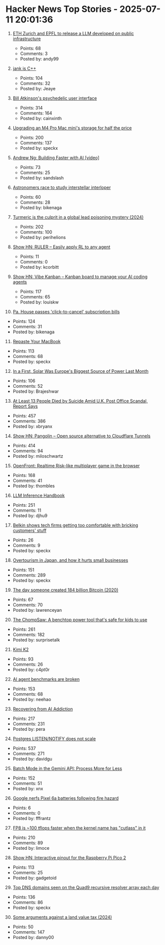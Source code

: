 # Hacker News Top Stories - 2025-07-11 20:01:36

1. [ETH Zurich and EPFL to release a LLM developed on public infrastructure](https://ethz.ch/en/news-and-events/eth-news/news/2025/07/a-language-model-built-for-the-public-good.html)
   - Points: 68
   - Comments: 3
   - Posted by: andy99

2. [jank is C++](https://jank-lang.org/blog/2025-07-11-jank-is-cpp/)
   - Points: 104
   - Comments: 32
   - Posted by: Jeaye

3. [Bill Atkinson's psychedelic user interface](https://patternproject.substack.com/p/from-the-mac-to-the-mystical-bill)
   - Points: 314
   - Comments: 164
   - Posted by: cainxinth

4. [Upgrading an M4 Pro Mac mini's storage for half the price](https://www.jeffgeerling.com/blog/2025/upgrading-m4-pro-mac-minis-storage-half-price)
   - Points: 200
   - Comments: 137
   - Posted by: speckx

5. [Andrew Ng: Building Faster with AI [video]](https://www.youtube.com/watch?v=RNJCfif1dPY)
   - Points: 73
   - Comments: 25
   - Posted by: sandslash

6. [Astronomers race to study interstellar interloper](https://www.science.org/content/article/astronomers-race-study-interstellar-interloper)
   - Points: 60
   - Comments: 28
   - Posted by: bikenaga

7. [Turmeric is the culprit in a global lead poisoning mystery (2024)](https://www.npr.org/sections/goats-and-soda/2024/09/23/nx-s1-5011028/detectives-mystery-lead-poisoning-new-york-bangladesh)
   - Points: 202
   - Comments: 100
   - Posted by: perihelions

8. [Show HN: RULER – Easily apply RL to any agent](https://openpipe.ai/blog/ruler)
   - Points: 11
   - Comments: 0
   - Posted by: kcorbitt

9. [Show HN: Vibe Kanban – Kanban board to manage your AI coding agents](https://github.com/BloopAI/vibe-kanban)
   - Points: 117
   - Comments: 65
   - Posted by: louiskw

10. [Pa. House passes 'click-to-cancel' subscription bills](https://www.pennlive.com/news/2025/07/pa-house-passes-click-to-cancel-subscription-bills-as-court-throws-out-federal-rule.html)
   - Points: 124
   - Comments: 31
   - Posted by: bikenaga

11. [Repaste Your MacBook](https://christianselig.com/2025/07/repaste-macbook/)
   - Points: 113
   - Comments: 68
   - Posted by: speckx

12. [In a First, Solar Was Europe's Biggest Source of Power Last Month](https://e360.yale.edu/digest/solar-biggest-power-source-europe-june-2025)
   - Points: 106
   - Comments: 52
   - Posted by: Brajeshwar

13. [At Least 13 People Died by Suicide Amid U.K. Post Office Scandal, Report Says](https://www.nytimes.com/2025/07/10/world/europe/uk-post-office-scandal-report.html)
   - Points: 457
   - Comments: 386
   - Posted by: xbryanx

14. [Show HN: Pangolin – Open source alternative to Cloudflare Tunnels](https://github.com/fosrl/pangolin)
   - Points: 414
   - Comments: 94
   - Posted by: miloschwartz

15. [OpenFront: Realtime Risk-like multiplayer game in the browser](https://openfront.io/)
   - Points: 168
   - Comments: 41
   - Posted by: thombles

16. [LLM Inference Handbook](https://bentoml.com/llm/)
   - Points: 251
   - Comments: 11
   - Posted by: djhu9

17. [Belkin shows tech firms getting too comfortable with bricking customers' stuff](https://arstechnica.com/gadgets/2025/07/belkin-shows-tech-firms-getting-too-comfortable-with-bricking-customers-stuff/)
   - Points: 26
   - Comments: 9
   - Posted by: speckx

18. [Overtourism in Japan, and how it hurts small businesses](https://craigmod.com/ridgeline/210/)
   - Points: 151
   - Comments: 289
   - Posted by: speckx

19. [The day someone created 184 billion Bitcoin (2020)](https://decrypt.co/39750/184-billion-bitcoin-anonymous-creator)
   - Points: 67
   - Comments: 70
   - Posted by: lawrenceyan

20. [The ChompSaw: A benchtop power tool that's safe for kids to use](https://www.core77.com/posts/137602/The-ChompSaw-A-Benchtop-Power-Tool-Thats-Safe-for-Kids-to-Use)
   - Points: 261
   - Comments: 182
   - Posted by: surprisetalk

21. [Kimi K2](https://twitter.com/Kimi_Moonshot/status/1943687594560332025)
   - Points: 93
   - Comments: 26
   - Posted by: c4pt0r

22. [AI agent benchmarks are broken](https://ddkang.substack.com/p/ai-agent-benchmarks-are-broken)
   - Points: 153
   - Comments: 68
   - Posted by: neehao

23. [Recovering from AI Addiction](https://internetaddictsanonymous.org/internet-and-technology-addiction/signs-of-an-addiction-to-ai/)
   - Points: 217
   - Comments: 231
   - Posted by: pera

24. [Postgres LISTEN/NOTIFY does not scale](https://www.recall.ai/blog/postgres-listen-notify-does-not-scale)
   - Points: 537
   - Comments: 271
   - Posted by: davidgu

25. [Batch Mode in the Gemini API: Process More for Less](https://developers.googleblog.com/en/scale-your-ai-workloads-batch-mode-gemini-api/)
   - Points: 152
   - Comments: 51
   - Posted by: xnx

26. [Google nerfs Pixel 6a batteries following fire hazard](https://arstechnica.com/gadgets/2025/07/a-mess-of-its-own-making-google-nerfs-second-pixel-phone-battery-this-year/)
   - Points: 6
   - Comments: 0
   - Posted by: fffrantz

27. [FP8 is ~100 tflops faster when the kernel name has "cutlass" in it](https://twitter.com/cis_female/status/1943069934332055912)
   - Points: 210
   - Comments: 89
   - Posted by: limoce

28. [Show HN: Interactive pinout for the Raspberry Pi Pico 2](https://pico2.pinout.xyz)
   - Points: 113
   - Comments: 25
   - Posted by: gadgetoid

29. [Top DNS domains seen on the Quad9 recursive resolver array each day](https://github.com/Quad9DNS/quad9-domains-top500)
   - Points: 136
   - Comments: 86
   - Posted by: speckx

30. [Some arguments against a land value tax (2024)](https://www.lesswrong.com/posts/CCuJotfcaoXf8FYcy/some-arguments-against-a-land-value-tax)
   - Points: 50
   - Comments: 147
   - Posted by: danny00

